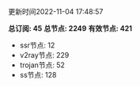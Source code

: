 更新时间2022-11-04 17:48:57

**总订阅: 45**
**总节点: 2249**
**有效节点: 421**
- ssr节点: 12
- v2ray节点: 229
- trojan节点: 52
- ss节点: 128
